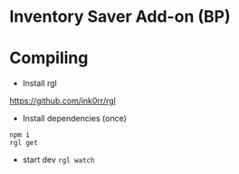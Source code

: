 # Inventory Saver Add-on (BP)

# Compiling

- Install rgl

https://github.com/ink0rr/rgl

- Install dependencies (once)

```
npm i
rgl get
```

- start dev
  `rgl watch`
